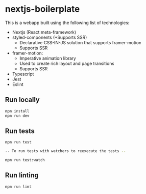 # nextjs-boilerplate

This is a webapp built using the following list of technologies:
* Nextjs (React meta-framework)
* styled-components (*Supports SSR)
    * Declarative CSS-IN-JS solution that supports framer-motion
    * Supports SSR 
* framer-motion:
    * Imperative animation library
    * Used to create rich layout and page transitions
    * Supports SSR
* Typescript
* Jest
* Eslint

## Run locally

```bash
npm install
npm run dev
```

## Run tests

```bash
npm run test

-- To run tests with watchers to reexecute the tests -- 

npm run test:watch
```

## Run linting

```bash
npm run lint
```
